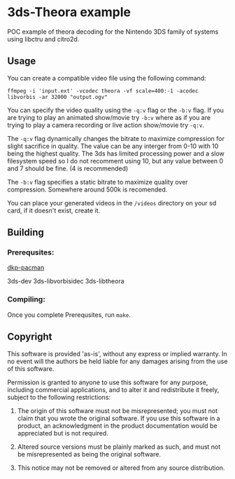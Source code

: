 # 3ds-Theora example
POC example of theora decoding for the Nintendo 3DS family of systems using libctru and citro2d.

## Usage
You can create a compatible video file using the following command:

`ffmpeg -i 'input.ext' -vcodec theora -vf scale=400:-1 -acodec libvorbis -ar 32000 "output.ogv"`

You can specify the video quality using the `-q:v` flag or the `-b:v` flag. If you are trying to play an animated show/movie try `-b:v` where as if you are trying to play a camera recording or live action show/movie try `-q:v`.

The `-q:v` flag dynamically changes the bitrate to maximize compression for slight sacrifice in quality.
The value can be any interger from 0-10 with 10 being the highest quality.
The 3ds has limited processing power and a slow filesystem speed so I do not recomment using 10, but any value between 0 and 7 should be fine. (4 is recommended)

The `-b:v` flag specifies a static bitrate to maximize quality over compression. Somewhere around 500k is recomended.

You can place your generated videos in the `/videos` directory on your sd card, if it doesn't exist, create it.

## Building
### Prerequsites:

[dkp-pacman](https://devkitpro.org/wiki/Getting_Started)

3ds-dev 3ds-libvorbisidec 3ds-libtheora

### Compiling:

Once you complete Prerequsites, run `make`.

## Copyright
This software is provided 'as-is', without any express or implied
warranty. In no event will the authors be held liable for any damages
arising from the use of this software.

Permission is granted to anyone to use this software for any purpose,
including commercial applications, and to alter it and redistribute it
freely, subject to the following restrictions:

   1. The origin of this software must not be misrepresented; you must not
   claim that you wrote the original software. If you use this software
   in a product, an acknowledgment in the product documentation would be
   appreciated but is not required.

   2. Altered source versions must be plainly marked as such, and must not be
   misrepresented as being the original software.

   3. This notice may not be removed or altered from any source
   distribution.

